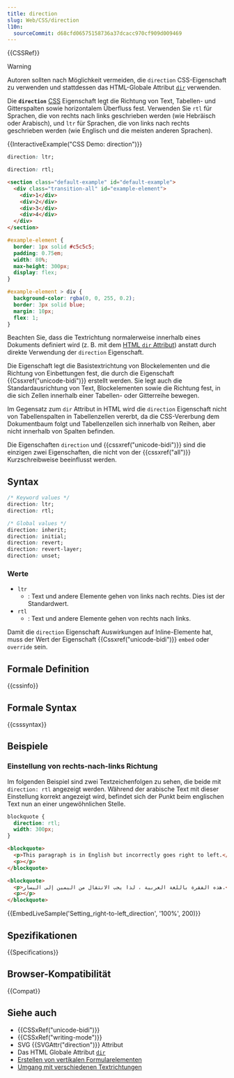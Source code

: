 ```yaml
---
title: direction
slug: Web/CSS/direction
l10n:
  sourceCommit: d68cfd06575158736a37dcacc970cf909d009469
---
```


{{CSSRef}}

> [!WARNING]
> Autoren sollten nach Möglichkeit vermeiden, die `direction` CSS-Eigenschaft zu verwenden und stattdessen das HTML-Globale Attribut [`dir`](/de/docs/Web/HTML/Global_attributes/dir) verwenden.

Die **`direction`** [CSS](/de/docs/Web/CSS) Eigenschaft legt die Richtung von Text, Tabellen- und Gitterspalten sowie horizontalem Überfluss fest. Verwenden Sie `rtl` für Sprachen, die von rechts nach links geschrieben werden (wie Hebräisch oder Arabisch), und `ltr` für Sprachen, die von links nach rechts geschrieben werden (wie Englisch und die meisten anderen Sprachen).

{{InteractiveExample("CSS Demo: direction")}}

```css interactive-example-choice
direction: ltr;
```

```css interactive-example-choice
direction: rtl;
```

```html interactive-example
<section class="default-example" id="default-example">
  <div class="transition-all" id="example-element">
    <div>1</div>
    <div>2</div>
    <div>3</div>
    <div>4</div>
  </div>
</section>
```

```css interactive-example
#example-element {
  border: 1px solid #c5c5c5;
  padding: 0.75em;
  width: 80%;
  max-height: 300px;
  display: flex;
}

#example-element > div {
  background-color: rgba(0, 0, 255, 0.2);
  border: 3px solid blue;
  margin: 10px;
  flex: 1;
}
```

Beachten Sie, dass die Textrichtung normalerweise innerhalb eines Dokuments definiert wird (z. B. mit dem [HTML `dir` Attribut](/de/docs/Web/HTML/Global_attributes/dir)) anstatt durch direkte Verwendung der `direction` Eigenschaft.

Die Eigenschaft legt die Basistextrichtung von Blockelementen und die Richtung von Einbettungen fest, die durch die Eigenschaft {{Cssxref("unicode-bidi")}} erstellt werden. Sie legt auch die Standardausrichtung von Text, Blockelementen sowie die Richtung fest, in die sich Zellen innerhalb einer Tabellen- oder Gitterreihe bewegen.

Im Gegensatz zum `dir` Attribut in HTML wird die `direction` Eigenschaft nicht von Tabellenspalten in Tabellenzellen vererbt, da die CSS-Vererbung dem Dokumentbaum folgt und Tabellenzellen sich innerhalb von Reihen, aber nicht innerhalb von Spalten befinden.

Die Eigenschaften `direction` und {{cssxref("unicode-bidi")}} sind die einzigen zwei Eigenschaften, die nicht von der {{cssxref("all")}} Kurzschreibweise beeinflusst werden.

## Syntax

```css
/* Keyword values */
direction: ltr;
direction: rtl;

/* Global values */
direction: inherit;
direction: initial;
direction: revert;
direction: revert-layer;
direction: unset;
```

### Werte

- `ltr`
  - : Text und andere Elemente gehen von links nach rechts. Dies ist der Standardwert.
- `rtl`
  - : Text und andere Elemente gehen von rechts nach links.

Damit die `direction` Eigenschaft Auswirkungen auf Inline-Elemente hat, muss der Wert der Eigenschaft {{Cssxref("unicode-bidi")}} `embed` oder `override` sein.

## Formale Definition

{{cssinfo}}

## Formale Syntax

{{csssyntax}}

## Beispiele

### Einstellung von rechts-nach-links Richtung

Im folgenden Beispiel sind zwei Textzeichenfolgen zu sehen, die beide mit `direction: rtl` angezeigt werden. Während der arabische Text mit dieser Einstellung korrekt angezeigt wird, befindet sich der Punkt beim englischen Text nun an einer ungewöhnlichen Stelle.

```css
blockquote {
  direction: rtl;
  width: 300px;
}
```

```html
<blockquote>
  <p>This paragraph is in English but incorrectly goes right to left.</p>
  <p></p>
</blockquote>

<blockquote>
  <p>هذه الفقرة باللغة العربية ، لذا يجب الانتقال من اليمين إلى اليسار.</p>
  <p></p>
</blockquote>
```

{{EmbedLiveSample('Setting_right-to-left_direction', '100%', 200)}}

## Spezifikationen

{{Specifications}}

## Browser-Kompatibilität

{{Compat}}

## Siehe auch

- {{CSSxRef("unicode-bidi")}}
- {{CSSxRef("writing-mode")}}
- SVG {{SVGAttr("direction")}} Attribut
- Das HTML Globale Attribut [`dir`](/de/docs/Web/HTML/Global_attributes/dir)
- [Erstellen von vertikalen Formularelementen](/de/docs/Web/CSS/CSS_writing_modes/Vertical_controls)
- [Umgang mit verschiedenen Textrichtungen](/de/docs/Learn_web_development/Core/Styling_basics/Handling_different_text_directions)

